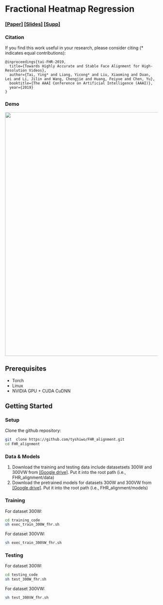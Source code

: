 # Fractional Heatmap Regression
### [[Paper]](https://arxiv.org/pdf/1811.00342.pdf) [[Slides]](https://drive.google.com/open?id=12llt9uzYIUG4Xgx0G9YqnR8rUs1tGYN-) [[Supp]](https://drive.google.com/open?id=1cFyjZWdGOBZ8t-63bZehERMaKpTkawwe)

### Citation
If you find this work useful in your research, please consider citing (* indicates equal contributions):

	@inproceedings{tai-FHR-2019,
	  title={Towards Highly Accurate and Stable Face Alignment for High-Resolution Videos},
	  author={Tai, Ying* and Liang, Yicong* and Liu, Xiaoming and Duan, Lei and Li, Jilin and Wang, Chengjie and Huang, Feiyue and Chen, Yu},
	  booktitle={The AAAI Conference on Artificial Intelligence (AAAI)},
	  year={2019}
	}

### Demo
<p align='center'>
  <img src='imgs/demo.gif' width='800'/>
</p>

## Prerequisites
- Torch
- Linux
- NVIDIA GPU + CUDA CuDNN 


## Getting Started
### Setup

Clone the github repository:

```bash
git  clone https://github.com/tyshiwo/FHR_alignment.git
cd FHR_alignment
```

### Data & Models
1. Download the training and testing data include datasetsets 300W and 300VW from [[Google drive]](https://drive.google.com/open?id=1NFJ4AhtM33Gus-Ri_lhwgMEZnNCDLqdl). Put it into the root path (i.e., FHR_alignment/data)
2. Download the pretrained models for datasets 300W and 300VW from [[Google drive]](https://drive.google.com/open?id=1pqL1oRnbvP8zTm50a_xn94S1r6cOVo6C). Put it into the root path (i.e., FHR_alignment/models)
### Training

For dataset 300W:

```bash
cd training_code
sh exec_train_300W_fhr.sh
```

For dataset 300VW:

```bash
sh exec_train_300VW_fhr.sh
```

### Testing
For dataset 300W:

```bash
cd testing_code
sh test_300W_fhr.sh
```

For dataset 300VW:

```bash
sh test_300VW_fhr.sh
```




